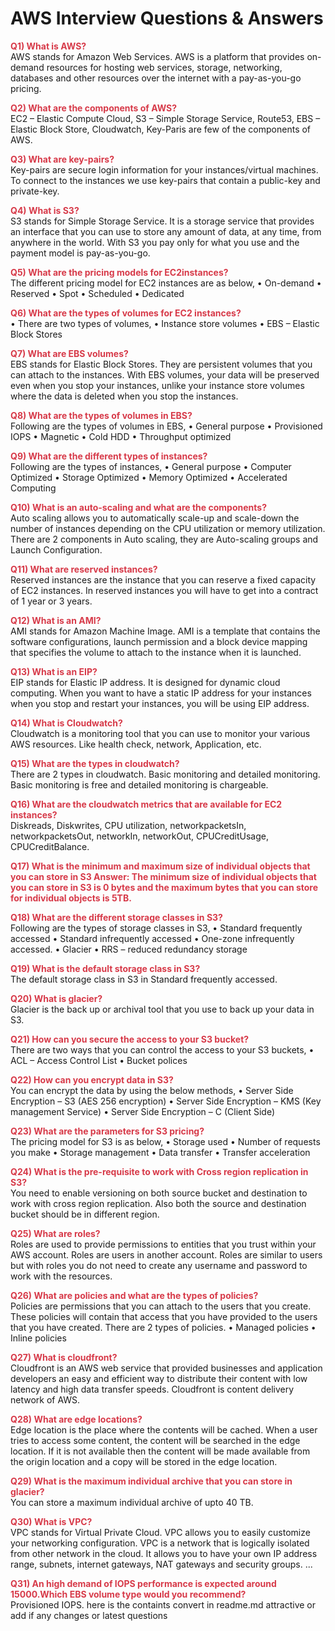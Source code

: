 # AWS Interview Questions & Answers
<span style="color:#d73a49; font-weight:700;">Q1) What is AWS?</span>  
AWS stands for Amazon Web Services. AWS is a platform that provides on-demand resources for hosting web services, storage, networking, databases and other resources over the internet with a pay-as-you-go pricing.

<span style="color:#d73a49; font-weight:700;">Q2) What are the components of AWS?</span>  
EC2 – Elastic Compute Cloud, S3 – Simple Storage Service, Route53, EBS – Elastic Block Store, Cloudwatch, Key-Paris are few of the components of AWS.

<span style="color:#d73a49; font-weight:700;">Q3) What are key-pairs?</span>  
Key-pairs are secure login information for your instances/virtual machines. To connect to the instances we use key-pairs that contain a public-key and private-key.

<span style="color:#d73a49; font-weight:700;">Q4) What is S3?</span>  
S3 stands for Simple Storage Service. It is a storage service that provides an interface that you can use to store any amount of data, at any time, from anywhere in the world. With S3 you pay only for what you use and the payment model is pay-as-you-go.

<span style="color:#d73a49; font-weight:700;">Q5) What are the pricing models for EC2instances?</span>  
The different pricing model for EC2 instances are as below,
• On-demand
• Reserved
• Spot
• Scheduled
• Dedicated

<span style="color:#d73a49; font-weight:700;">Q6) What are the types of volumes for EC2 instances?</span>  
• There are two types of volumes,
• Instance store volumes
• EBS – Elastic Block Stores

<span style="color:#d73a49; font-weight:700;">Q7) What are EBS volumes?</span>  
EBS stands for Elastic Block Stores. They are persistent volumes that you can attach to the instances. With EBS volumes, your data will be preserved even when you stop your instances, unlike your instance store volumes where the data is deleted when you stop the instances.

<span style="color:#d73a49; font-weight:700;">Q8) What are the types of volumes in EBS?</span>  
Following are the types of volumes in EBS,
• General purpose
• Provisioned IOPS
• Magnetic
• Cold HDD
• Throughput optimized

<span style="color:#d73a49; font-weight:700;">Q9) What are the different types of instances?</span>  
Following are the types of instances,
• General purpose
• Computer Optimized
• Storage Optimized
• Memory Optimized
• Accelerated Computing

<span style="color:#d73a49; font-weight:700;">Q10) What is an auto-scaling and what are the components?</span>  
Auto scaling allows you to automatically scale-up and scale-down the number of instances depending on the CPU utilization or memory utilization. There are 2 components in Auto scaling, they are Auto-scaling groups and Launch Configuration.

<span style="color:#d73a49; font-weight:700;">Q11) What are reserved instances?</span>  
Reserved instances are the instance that you can reserve a fixed capacity of EC2 instances. In reserved instances you will have to get into a contract of 1 year or 3 years.

<span style="color:#d73a49; font-weight:700;">Q12) What is an AMI?</span>  
AMI stands for Amazon Machine Image. AMI is a template that contains the software configurations, launch permission and a block device mapping that specifies the volume to attach to the instance when it is launched.

<span style="color:#d73a49; font-weight:700;">Q13) What is an EIP?</span>  
EIP stands for Elastic IP address. It is designed for dynamic cloud computing. When you want to have a static IP address for your instances when you stop and restart your instances, you will be using EIP address.

<span style="color:#d73a49; font-weight:700;">Q14) What is Cloudwatch?</span>  
Cloudwatch is a monitoring tool that you can use to monitor your various AWS resources. Like health check, network, Application, etc.

<span style="color:#d73a49; font-weight:700;">Q15) What are the types in cloudwatch?</span>  
There are 2 types in cloudwatch. Basic monitoring and detailed monitoring. Basic monitoring is free and detailed monitoring is chargeable.

<span style="color:#d73a49; font-weight:700;">Q16) What are the cloudwatch metrics that are available for EC2 instances?</span>  
Diskreads, Diskwrites, CPU utilization, networkpacketsIn, networkpacketsOut, networkIn, networkOut, CPUCreditUsage, CPUCreditBalance.

<span style="color:#d73a49; font-weight:700;">Q17) What is the minimum and maximum size of individual objects that you can store in S3 Answer: The minimum size of individual objects that you can store in S3 is 0 bytes and the maximum bytes that you can store for individual objects is 5TB.</span>  

<span style="color:#d73a49; font-weight:700;">Q18) What are the different storage classes in S3?</span>  
Following are the types of storage classes in S3,
• Standard frequently accessed
• Standard infrequently accessed • One-zone infrequently accessed.
• Glacier
• RRS – reduced redundancy storage

<span style="color:#d73a49; font-weight:700;">Q19) What is the default storage class in S3?</span>  
The default storage class in S3 in Standard frequently accessed.

<span style="color:#d73a49; font-weight:700;">Q20) What is glacier?</span>  
Glacier is the back up or archival tool that you use to back up your data in S3.

<span style="color:#d73a49; font-weight:700;">Q21) How can you secure the access to your S3 bucket?</span>  
There are two ways that you can control the access to your S3 buckets,
• ACL – Access Control List
• Bucket polices

<span style="color:#d73a49; font-weight:700;">Q22) How can you encrypt data in S3?</span>  
You can encrypt the data by using the below methods,
• Server Side Encryption – S3 (AES 256 encryption)
• Server Side Encryption – KMS (Key management Service)
• Server Side Encryption – C (Client Side)

<span style="color:#d73a49; font-weight:700;">Q23) What are the parameters for S3 pricing?</span>  
The pricing model for S3 is as below,
• Storage used
• Number of requests you make
• Storage management
• Data transfer
• Transfer acceleration

<span style="color:#d73a49; font-weight:700;">Q24) What is the pre-requisite to work with Cross region replication in S3?</span>  
You need to enable versioning on both source bucket and destination to work with cross region replication. Also both the source and destination bucket should be in different region.

<span style="color:#d73a49; font-weight:700;">Q25) What are roles?</span>  
Roles are used to provide permissions to entities that you trust within your AWS account. Roles are users in another account. Roles are similar to users but with roles you do not need to create any username and password to work with the resources.

<span style="color:#d73a49; font-weight:700;">Q26) What are policies and what are the types of policies?</span>  
Policies are permissions that you can attach to the users that you create. These policies will contain that access that you have provided to the users that you have created. There are 2 types of policies.
• Managed policies
• Inline policies

<span style="color:#d73a49; font-weight:700;">Q27) What is cloudfront?</span>  
Cloudfront is an AWS web service that provided businesses and application developers an easy and efficient way to distribute their content with low latency and high data transfer speeds.
Cloudfront is content delivery network of AWS.

<span style="color:#d73a49; font-weight:700;">Q28) What are edge locations?</span>  
Edge location is the place where the contents will be cached. When a user tries to access some content, the content will be searched in the edge location. If it is not available then the content will be made available from the origin location and a copy will be stored in the edge location.

<span style="color:#d73a49; font-weight:700;">Q29) What is the maximum individual archive that you can store in glacier?</span>  
You can store a maximum individual archive of upto 40 TB.

<span style="color:#d73a49; font-weight:700;">Q30) What is VPC?</span>  
VPC stands for Virtual Private Cloud. VPC allows you to easily customize your networking configuration. VPC is a network that is logically isolated from other network in the cloud. It allows
you to have your own IP address range, subnets, internet gateways, NAT gateways and security groups.
...

<span style="color:#d73a49; font-weight:700;">Q31) An high demand of IOPS performance is expected around 15000.Which EBS volume type would you recommend?</span>  
Provisioned IOPS. here is the containts convert in readme.md attractive or add if any changes or latest questions
